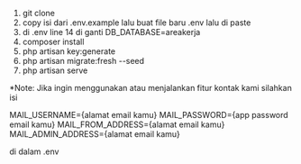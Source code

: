 1. git clone
2. copy isi dari .env.example lalu buat file baru .env lalu di paste
3. di .env line 14 di ganti DB_DATABASE=areakerja
4. composer install
5. php artisan key:generate
6. php artisan migrate:fresh --seed
7. php artisan serve

*Note:
Jika ingin menggunakan atau menjalankan fitur kontak kami silahkan isi 

MAIL_USERNAME={alamat email kamu}
MAIL_PASSWORD={app password email kamu}
MAIL_FROM_ADDRESS={alamat email kamu}
MAIL_ADMIN_ADDRESS={alamat email kamu}

di dalam .env